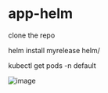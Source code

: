 # app-helm

clone the repo 

helm install myrelease  helm/

kubectl get pods -n default


![image](https://user-images.githubusercontent.com/118735091/207865867-306b0dfb-a814-4338-a7b2-fea9096afc87.png)
